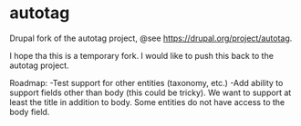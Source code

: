 autotag
=======

Drupal fork of the autotag project, @see https://drupal.org/project/autotag.

I hope tha this is a temporary fork. I would like to push this back to the autotag project.

Roadmap:
-Test support for other entities (taxonomy, etc.)
-Add ability to support fields other than body (this could be tricky). We want to support at least the title in addition to body. Some entities do not have access to the body field.
